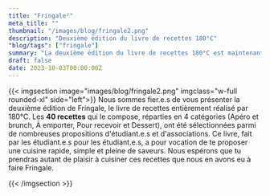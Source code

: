 ```yaml
---
title: "Fringale²"
meta_title: ""
thumbnail: "/images/blog/fringale2.png"
description: "Deuxième édition du livre de recettes 180°C"
"blog/tags": ["fringale"]
summary: "La deuxième édition du livre de recettes 180°C est maintenant disponible !"
draft: false
date: 2023-10-03T00:00:00Z
---
```


{{< imgsection image="images/blog/fringale2.png" imgclass="w-full rounded-xl" side="left">}}
Nous sommes fier.e.s de vous présenter la deuxième édition de Fringale, le livre de recettes entièrement réalisé par 180°C. Les **40 recettes** qui le compose, réparties en 4 catégories (Apéro et brunch, À emporter, Pour recevoir et Dessert), ont été sélectionnées parmi de nombreuses propositions d'étudiant.e.s et d'associations. Ce livre, fait par les étudiant.e.s pour les étudiant.e.s, a pour vocation de te proposer une cuisine rapide, simple et pleine de saveurs. Nous espérons que tu prendras autant de plaisir à cuisiner ces recettes que nous en avons eu à faire Fringale. 

{{< /imgsection >}}
